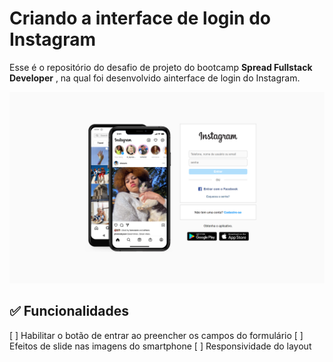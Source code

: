 # Criando a interface de login do Instagram

Esse é o repositório do desafio de projeto do bootcamp **Spread Fullstack Developer** , na qual foi desenvolvido ainterface de login do Instagram.

![Interface de login Instagram!](images/preview-login-instagram.png "Interface de login Instagram")

## ✅ Funcionalidades
 
[ ] Habilitar o botão de entrar ao preencher os campos do formulário
[ ] Efeitos de slide nas imagens do smartphone
[ ] Responsividade do layout
